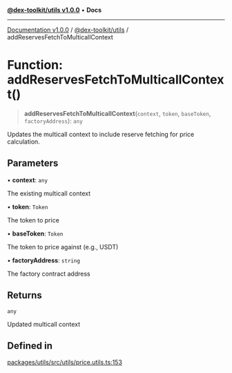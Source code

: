 [**@dex-toolkit/utils v1.0.0**](../README.md) • **Docs**

***

[Documentation v1.0.0](../../../packages.md) / [@dex-toolkit/utils](../README.md) / addReservesFetchToMulticallContext

# Function: addReservesFetchToMulticallContext()

> **addReservesFetchToMulticallContext**(`context`, `token`, `baseToken`, `factoryAddress`): `any`

Updates the multicall context to include reserve fetching for price calculation.

## Parameters

• **context**: `any`

The existing multicall context

• **token**: `Token`

The token to price

• **baseToken**: `Token`

The token to price against (e.g., USDT)

• **factoryAddress**: `string`

The factory contract address

## Returns

`any`

Updated multicall context

## Defined in

[packages/utils/src/utils/price.utils.ts:153](https://github.com/niZmosis/dex-toolkit/blob/3d8b41b44787b30fbea5de3ab4737662ffb61bc8/packages/utils/src/utils/price.utils.ts#L153)
